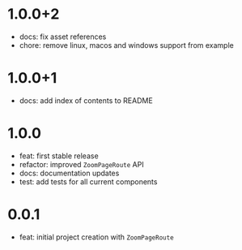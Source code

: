# 1.0.0+2

- docs: fix asset references
- chore: remove linux, macos and windows support from example

# 1.0.0+1

- docs: add index of contents to README

# 1.0.0

- feat: first stable release
- refactor: improved `ZoomPageRoute` API
- docs: documentation updates
- test: add tests for all current components

# 0.0.1

- feat: initial project creation with `ZoomPageRoute`
